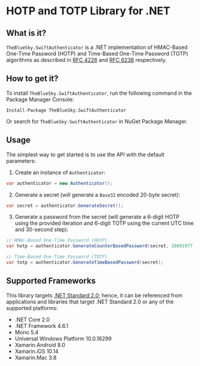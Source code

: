 # HOTP and TOTP Library for .NET #

## What is it? ##

`TheBlueSky.SwiftAuthenticator` is a .NET implementation of HMAC-Based One-Time Password (HOTP) and Time-Based One-Time Password (TOTP) algorithms as described in [RFC 4226](https://tools.ietf.org/html/rfc4226) and [RFC 6238](https://tools.ietf.org/html/rfc6238) respectively.

## How to get it? ##

To install `TheBlueSky.SwiftAuthenticator`, run the following command in the Package Manager Console:

`Install-Package TheBlueSky.SwiftAuthenticator`

Or search for `TheBlueSky.SwiftAuthenticator` in NuGet Package Manager.

## Usage ##

The simplest way to get started is to use the API with the default parameters:

1. Create an instance of `Authenticator`:

```csharp
var authenticator = new Authenticator();
```

2. Generate a secret (will generate a `Base32` encoded 20-byte secret):

```csharp
var secret = authenticator.GenerateSecret();
```

3. Generate a password from the secret (will generate a 6-digit HOTP using the provided iteration and 6-digit TOTP using the current UTC time and 30-second step):

```csharp
// HMAC-Based One-Time Password (HOTP)
var hotp = authenticator.GenerateCounterBasedPassword(secret, 28091977);

// Time-Based One-Time Password (TOTP)
var totp = authenticator.GenerateTimeBasedPassword(secret);
```

## Supported Frameworks ##

This library targets [.NET Standard 2.0](https://docs.microsoft.com/en-us/dotnet/standard/net-standard); hence, it can be referenced from applications and libraries that target .NET Standard 2.0 or any of the supported platforms:

* .NET Core 2.0
* .NET Framework 4.6.1
* Mono 5.4
* Universal Windows Platform 10.0.16299
* Xamarin.Android 8.0
* Xamarin.iOS 10.14
* Xamarin.Mac 3.8
